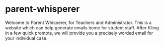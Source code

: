 # parent-whisperer
Welcome to Parent Whisperer, for Teachers and Administrator. This is a website which can help generate emails home for student staff. After filling in a few quick prompts, we will provide you a precisely worded email for your individual case. 
